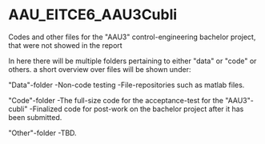 # AAU_EITCE6_AAU3Cubli
Codes and other files for the "AAU3" control-engineering bachelor project, that were not showed in the report

In here there will be multiple folders pertaining to either "data" or "code" or others. a short overview over files will be shown under:

"Data"-folder
  -Non-code testing
  -File-repositories such as matlab files.

"Code"-folder
  -The full-size code for the acceptance-test for the "AAU3"-cubli"
  -Finalized code for post-work on the bachelor project after it has been submitted.
  
"Other"-folder
  -TBD.
